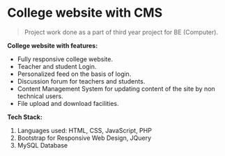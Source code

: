 # College website with CMS  
> Project work done as a part of third year project for BE (Computer). 

**College website with features:**

- Fully responsive college website.
- Teacher and student Login.
- Personalized feed on the basis of login.
- Discussion forum for teachers and students.
- Content Management System for updating content of the site by non technical users.
- File upload and download facilities.

**Tech Stack:**
1. Languages used: HTML, CSS, JavaScript, PHP
2. Bootstrap for Responsive Web Design, JQuery
3. MySQL Database

